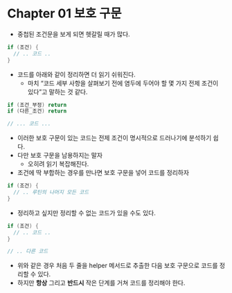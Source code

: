 # Chapter 01 보호 구문

- 중첩된 조건문을 보게 되면 헷갈릴 때가 많다.

```kotlin
if (조건) {
  // .. 코드 ..
}
```

- 코드를 아래와 같이 정리하면 더 읽기 쉬워진다.
    - 마치 “코드 세부 사항을 살펴보기 전에 염두에 두어야 할 몇 가지 전제 조건이 있다”고 말하는 것 같다.

```kotlin
if (조건_부정) return
if (다른_조건) return

// ... 코드 ...
```

- 이러한 보호 구문이 있는 코드는 전제 조건이 명시적으로 드러나기에 분석하기 쉽다.
- 다만 보호 구문을 남용하지는 말자
    - 오히려 읽기 복잡해진다.
- 조건에 딱 부합하는 경우를 만나면 보호 구문을 넣어 코드를 정리하자

```kotlin
if (조건) {
  // .. 루틴의 나머지 모든 코드
}
```

- 정리하고 싶지만 정리할 수 없는 코드가 있을 수도 있다.

```kotlin
if (조건) {
  // .. 코드 ..
}

// .. 다른 코드
```

- 위와 같은 경우 처음 두 줄을 helper 메서드로 추출한 다음  보호 구문으로 코드를 정리할 수 있다.
- 하지만 **항상** 그리고 **반드시** 작은 단계를 거쳐 코드를 정리해야 한다.

